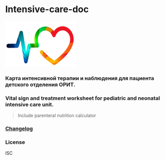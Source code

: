 # Intensive-care-doc
![](https://github.com/jabooticaba/Intensive-care-doc/blob/master/readme_files/logo.png)
### Карта интенсивной терапии и наблюдения для пациента детского отделения ОРИТ.
### Vital sign and treatment worksheet for pediatric and neonatal intensive care unit.
> Include parenteral nutrition calculator

### [Changelog](https://github.com/jabooticaba/Intensive-care-doc/blob/master/CHANGELOG.md)

### License
ISC
